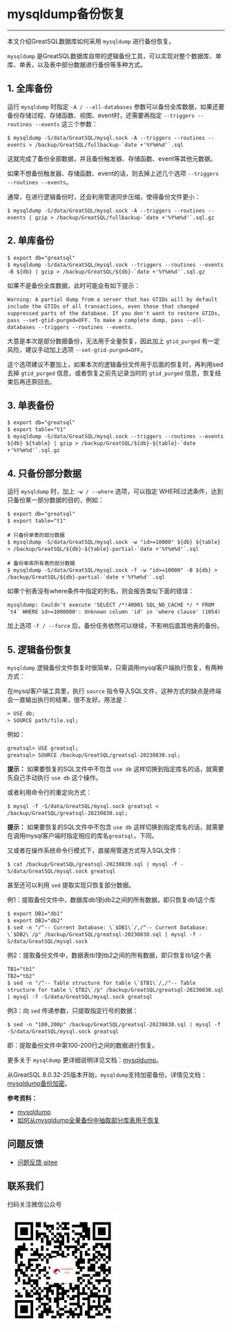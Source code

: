 # mysqldump备份恢复
---

本文介绍GreatSQL数据库如何采用 `mysqldump` 进行备份恢复。

`mysqldump` 是GreatSQL数据库自带的逻辑备份工具，可以实现对整个数据库、单库、单表，以及表中部分数据进行备份等多种方式。

## 1. 全库备份
运行 `mysqldump` 时指定 `-A / --all-databases` 参数可以备份全库数据，如果还要备份存储过程、存储函数、视图、event时，还需要再指定 `--triggers --routines --events` 这三个参数：
```
$ mysqldump -S/data/GreatSQL/mysql.sock -A --triggers --routines --events > /backup/GreatSQL/fullbackup-`date +'%Y%m%d'`.sql
```
这就完成了备份全部数据，并且备份触发器、存储函数、event等其他元数据。

如果不想备份触发器、存储函数、event的话，则去掉上述几个选项 `--triggers --routines --events`。

通常，在进行逻辑备份时，还会利用管道同步压缩，使得备份文件更小：
```
$ mysqldump -S/data/GreatSQL/mysql.sock -A --triggers --routines --events | gzip > /backup/GreatSQL/fullbackup-`date +'%Y%m%d'`.sql.gz
```

## 2. 单库备份

```
$ export db="greatsql"
$ mysqldump -S/data/GreatSQL/mysql.sock --triggers --routines --events -B ${db} | gzip > /backup/GreatSQL/${db}-`date +'%Y%m%d'`.sql.gz
```

如果不是备份全库数据，此时可能会有如下提示：
```
Warning: A partial dump from a server that has GTIDs will by default include the GTIDs of all transactions, even those that changed suppressed parts of the database. If you don't want to restore GTIDs, pass --set-gtid-purged=OFF. To make a complete dump, pass --all-databases --triggers --routines --events.
```

大意是本次是部分数据备份，无法用于全量恢复，因此加上 `gtid_purged` 有一定风险，建议手动加上选项 `--set-gtid-purged=OFF`。

这个选项建议不要加上，如果本次的逻辑备份文件用于后面的恢复时，再利用sed去掉 `gtid_purged` 信息，或者恢复之前先记录当时的 `gtid_purged` 信息，恢复结束后再还原回去。

## 3. 单表备份

```
$ export db="greatsql"
$ export table="t1"
$ mysqldump -S/data/GreatSQL/mysql.sock --triggers --routines --events ${db} ${table} | gzip > /backup/GreatSQL/${db}-${table}-`date +'%Y%m%d'`.sql.gz
```

## 4. 只备份部分数据

运行 `mysqldump` 时，加上 `-w / --where` 选项，可以指定 WHERE过滤条件，达到只备份某一部分数据的目的，例如：
```
$ export db="greatsql"
$ export table="t1"

# 只备份单表的部分数据
$ mysqldump -S/data/GreatSQL/mysql.sock -w "id>=10000" ${db} ${table} > /backup/GreatSQL/${db}-${table}-partial-`date +'%Y%m%d'`.sql

# 备份单库所有表的部分数据
$ mysqldump -S/data/GreatSQL/mysql.sock -f -w "id>=10000" -B ${db} > /backup/GreatSQL/${db}-partial-`date +'%Y%m%d'`.sql
```

如果个别表没有where条件中指定的列名，则会报告类似下面的错误：
```
mysqldump: Couldn't execute 'SELECT /*!40001 SQL_NO_CACHE */ * FROM `t4` WHERE id>=1000000': Unknown column 'id' in 'where clause' (1054)
```

加上选项 `-f / --force` 后，备份任务依然可以继续，不影响后面其他表的备份。

## 5. 逻辑备份恢复

`mysqldump` 逻辑备份文件恢复时很简单，只需调用mysql客户端执行恢复，有两种方式：

在mysql客户端工具里，执行 `source` 指令导入SQL文件，这种方式的缺点是终端会一直输出执行的结果，很不友好。用法是：
```
> USE db;
> SOURCE path/file.sql;
```

例如：
```
greatsql> USE greatsql;
greatsql> SOURCE /backup/GreatSQL/greatsql-20230830.sql;
```
**提示：** 如果要恢复的SQL文件中不包含 `use db` 这样切换到指定库名的话，就需要先自己手动执行 `use db` 这个操作。

或者利用命令行的重定向方式：
```
$ mysql -f -S/data/GreatSQL/mysql.sock greatsql < /backup/GreatSQL/greatsql-20230830.sql;
```
**提示：** 如果要恢复的SQL文件中不包含 `use db` 这样切换到指定库名的话，就需要在调用mysql客户端时指定相应的库名`greatsql`，下同。

又或者在操作系统命令行模式下，直接用管道方式导入SQL文件：
```
$ cat /backup/GreatSQL/greatsql-20230830.sql | mysql -f -S/data/GreatSQL/mysql.sock greatsql
```

甚至还可以利用 `sed` 提取实现只恢复部分数据。

例1：提取备份文件中，数据库db1到db2之间的所有数据，即只恢复db1这个库
```
$ export DB1="db1"
$ export DB2="db2"
$ sed -n "/^-- Current Database: \`$DB1\`/,/^-- Current Database: \`$DB2\`/p" /backup/GreatSQL/greatsql-20230830.sql | mysql -f -S/data/GreatSQL/mysql.sock
```

例2：提取备份文件中，数据表tb1到tb2之间的所有数据，即只恢复tb1这个表
```
TB1="tb1"
TB2="tb2"
$ sed -n "/^-- Table structure for table \`$TB1\`/,/^-- Table structure for table \`$TB2\`/p" /backup/GreatSQL/greatsql-20230830.sql | mysql -f -S/data/GreatSQL/mysql.sock greatsql
```

例3：向 `sed` 传递参数，只提取指定行号的数据：
```
$ sed -n "100,200p" /backup/GreatSQL/greatsql-20230830.sql | mysql -f -S/data/GreatSQL/mysql.sock greatsql
```
即：提取备份文件中第100-200行之间的数据进行恢复。


更多关于 `mysqldump` 更详细说明详见文档：[mysqldump](https://dev.mysql.com/doc/refman/8.0/en/mysqldump.html)。

从GreatSQL 8.0.32-25版本开始，`mysqldump`支持加密备份，详情见文档：[mysqldump备份加密](../5-enhance/5-4-security-mysqldump-encrypt.md)。

**参考资料：**

- [mysqldump](https://dev.mysql.com/doc/refman/8.0/en/mysqldump.html)
- [如何从mysqldump全量备份中抽取部分库表用于恢复](https://imysql.com/2010/06/01/mysql-faq-how-to-extract-data-from-dumpfile.html)


**问题反馈**
---
- [问题反馈 gitee](https://gitee.com/GreatSQL/GreatSQL-Manual/issues)


**联系我们**
---

扫码关注微信公众号

![greatsql-wx](../greatsql-wx.jpg)
